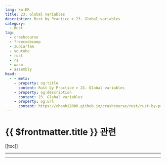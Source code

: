 ```yaml
---
lang: ko-KR
title: 23. Global variables
description: Rust by Practice > 23. Global variables
category: 
  - Rust
tag: 
  - crashcourse
  - freecodecamp
  - zubiarfan
  - youtube
  - rust
  - rs
  - wasm
  - assembly
head:
  - - meta:
    - property: og:title
      content: Rust by Practice > 23. Global variables
    - property: og:description
      content: 23. Global variables
    - property: og:url
      content: https://chanhi2000.github.io/crashcourse/rust/rust-by-practice/23.html
---
```


# {{ $frontmatter.title }} 관련

[[toc]]

---

---
